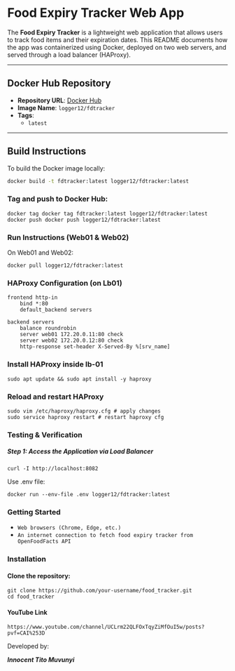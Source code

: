 # Food Expiry Tracker Web App

The **Food Expiry Tracker** is a lightweight web application that allows users to track food items and their expiration dates. 
This README documents how the app was containerized using Docker, deployed on two web servers, and served through a load balancer (HAProxy).

---

## Docker Hub Repository

- **Repository URL**: [Docker Hub](https://hub.docker.com/repository/docker/logger12/fdtracker/general)
- **Image Name**: `logger12/fdtracker`
- **Tags**:
  - `latest`

---

## Build Instructions

To build the Docker image locally:

```bash
docker build -t fdtracker:latest logger12/fdtracker:latest
```
### Tag and push to Docker Hub:
```
docker tag docker tag fdtracker:latest logger12/fdtracker:latest
docker push docker push logger12/fdtracker:latest
```
### Run Instructions (Web01 & Web02)
On Web01 and Web02:
```
docker pull logger12/fdtracker:latest
```
### HAProxy Configuration (on Lb01)
```
frontend http-in
    bind *:80
    default_backend servers

backend servers
    balance roundrobin
    server web01 172.20.0.11:80 check
    server web02 172.20.0.12:80 check
    http-response set-header X-Served-By %[srv_name]
```
### Install HAProxy inside lb-01
```
sudo apt update && sudo apt install -y haproxy
```
### Reload and restart HAProxy
```
sudo vim /etc/haproxy/haproxy.cfg # apply changes
sudo service haproxy restart # restart haproxy cfg
```
### Testing & Verification
##### Step 1: Access the Application via Load Balancer
```
curl -I http://localhost:8082
```

Use .env file:
```
docker run --env-file .env logger12/fdtracker:latest
```
### Getting Started

- `Web browsers (Chrome, Edge, etc.)`
- `An internet connection to fetch food expiry tracker from OpenFoodFacts API`

### Installation
#### Clone the repository:
```
git clone https://github.com/your-username/food_tracker.git
cd food_tracker
```
#### YouTube Link
```
https://www.youtube.com/channel/UCLrm22QLFOxTqyZiMfOuI5w/posts?pvf=CAI%253D
```
Developed by:

***Innocent Tito Muvunyi***
